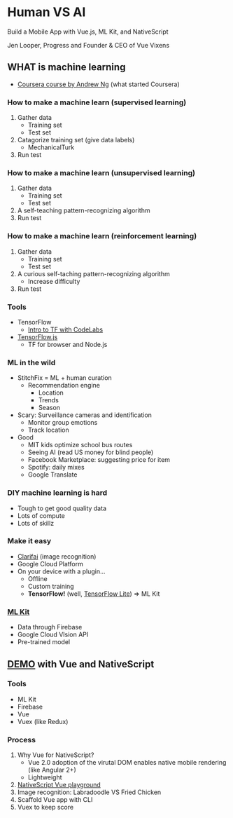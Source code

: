 # Human VS AI

Build a Mobile App with Vue.js, ML Kit, and NativeScript

Jen Looper, Progress and Founder & CEO of Vue Vixens


## WHAT is machine learning

- [Coursera course by Andrew Ng](https://www.coursera.org/learn/machine-learning?utm_source=gg&utm_medium=sem&campaignid=685340575&adgroupid=32639001341&device=c&keyword=coursera%20machine%20learning&matchtype=p&network=g&devicemodel=&adpostion=1t1&creativeid=243289762778&hide_mobile_promo&gclid=Cj0KCQjw08XeBRC0ARIsAP_gaQAjpApM-j7gdIF2ucUsLbKXEs5TvINnsE6FAcPTNab--ERLPidHIgYaArPoEALw_wcB) (what started Coursera)


### How to make a machine learn (supervised learning)

1. Gather data
    - Training set
    - Test set
1. Catagorize training set (give data labels)
    - MechanicalTurk
1. Run test

### How to make a machine learn (**un**supervised learning)

1. Gather data
    - Training set
    - Test set
1. A self-teaching pattern-recognizing algorithm
1. Run test

### How to make a machine learn (reinforcement learning)

1. Gather data
    - Training set
    - Test set
1. A curious self-taching pattern-recognizing algorithm
    - Increase difficulty
1. Run test

### Tools

- TensorFlow
    - [Intro to TF with CodeLabs](https://codelabs.developers.google.com/codelabs/tensorflow-for-poets/#0)
- [TensorFlow.js](https://js.tensorflow.org/)
    - TF for browser and Node.js

### ML in the wild

- StitchFix = ML + human curation
    - Recommendation engine
        - Location
        - Trends
        - Season
- Scary: Surveillance cameras and identification
    - Monitor group emotions
    - Track location
- Good
    - MIT kids optimize school bus routes
    - Seeing AI (read US money for blind people)
    - Facebook Marketplace: suggesting price for item
    - Spotify: daily mixes
    - Google Translate

### DIY machine learning is hard

- Tough to get good quality data
- Lots of compute
- Lots of skillz

### Make it easy

- [Clarifai](https://www.googleadservices.com/pagead/aclk?sa=L&ai=DChcSEwiSntHSlKLeAhUNisgKHZ6ACKkYABAAGgJxdQ&ohost=www.google.com&cid=CAESQeD2C468iYe7jtfAUZAxtch54OzfkRqgKrPXhjfJuFYqIvLnelcdiqVG0fyPvGoyJNDn6Rczf1METKlXvRzcp19p&sig=AOD64_3qiEWgxt-q2wv3LFwI6mNh9fjN9Q&q=&ved=2ahUKEwih3MrSlKLeAhXBzVMKHcX7DfkQ0Qx6BAgFEAI&adurl=) (image recognition)
- Google Cloud Platform
- On your device with a plugin...
    - Offline
    - Custom training
    - **TensorFlow!** (well, [TensorFlow Lite](https://www.tensorflow.org/lite/)) => ML Kit

### [ML Kit](https://developers.google.com/ml-kit/)

- Data through Firebase
- Google Cloud VIsion API
- Pre-trained model


## [DEMO](https://github.com/jlooper/picme) with Vue and NativeScript

### Tools

- ML Kit
- Firebase
- Vue
- Vuex (like Redux)

### Process

1. Why Vue for NativeScript?
    - Vue 2.0 adoption of the virutal DOM enables native mobile rendering (like Angular 2+)
    - Lightweight
1. [NativeScript Vue playground](https://nativescript-vue.org/en/docs/getting-started/playground-tutorial/)
1. Image recognition: Labradoodle VS Fried Chicken
1. Scaffold Vue app with CLI
1. Vuex to keep score